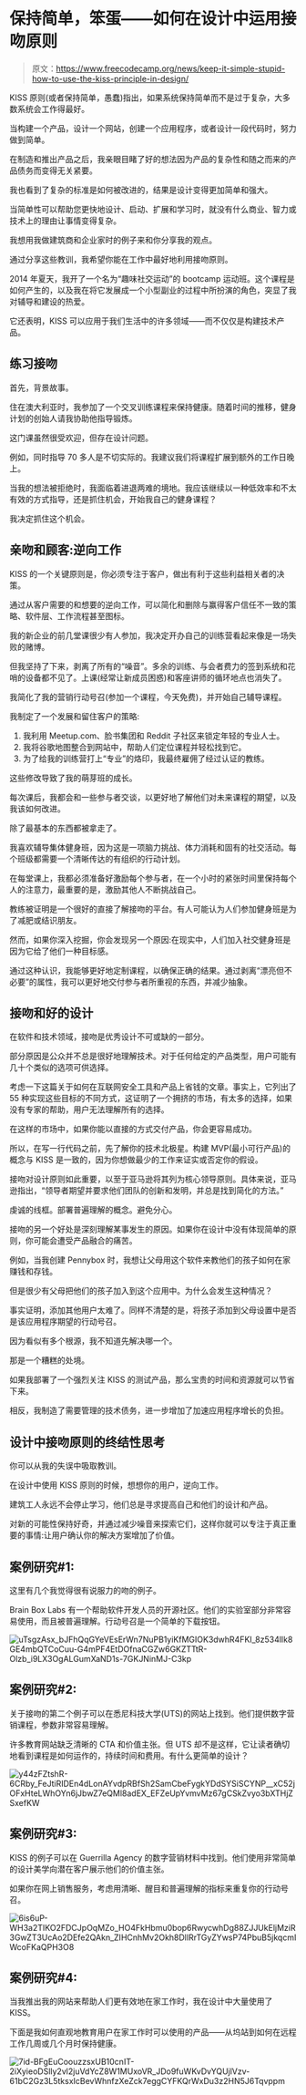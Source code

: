 # 保持简单，笨蛋——如何在设计中运用接吻原则

> 原文：<https://www.freecodecamp.org/news/keep-it-simple-stupid-how-to-use-the-kiss-principle-in-design/>

KISS 原则(或者保持简单，愚蠢)指出，如果系统保持简单而不是过于复杂，大多数系统会工作得最好。

当构建一个产品，设计一个网站，创建一个应用程序，或者设计一段代码时，努力做到简单。

在制造和推出产品之后，我亲眼目睹了好的想法因为产品的复杂性和随之而来的产品债务而变得无关紧要。

我也看到了复杂的标准是如何被改进的，结果是设计变得更加简单和强大。

当简单性可以帮助您更快地设计、启动、扩展和学习时，就没有什么商业、智力或技术上的理由让事情变得复杂。

我想用我做建筑商和企业家时的例子来和你分享我的观点。

通过分享这些教训，我希望你能在工作中最好地利用接吻原则。

2014 年夏天，我开了一个名为“趣味社交运动”的 bootcamp 运动班。这个课程是如何产生的，以及我在将它发展成一个小型副业的过程中所扮演的角色，突显了我对辅导和建设的热爱。

它还表明，KISS 可以应用于我们生活中的许多领域——而不仅仅是构建技术产品。

## 练习接吻

首先，背景故事。

住在澳大利亚时，我参加了一个交叉训练课程来保持健康。随着时间的推移，健身计划的创始人请我协助他指导锻炼。

这门课虽然很受欢迎，但存在设计问题。

例如，同时指导 70 多人是不切实际的。我建议我们将课程扩展到额外的工作日晚上。

当我的想法被拒绝时，我面临着进退两难的境地。我应该继续以一种低效率和不太有效的方式指导，还是抓住机会，开始我自己的健身课程？

我决定抓住这个机会。

## 亲吻和顾客:逆向工作

KISS 的一个关键原则是，你必须专注于客户，做出有利于这些利益相关者的决策。

通过从客户需要的和想要的逆向工作，可以简化和删除与赢得客户信任不一致的策略、软件层、工作流程甚至图标。

我的新企业的前几堂课很少有人参加，我决定开办自己的训练营看起来像是一场失败的赌博。

但我坚持了下来，剥离了所有的“噪音”。多余的训练、与会者费力的签到系统和花哨的设备都不见了。上课(经常让新成员困惑)和客座讲师的循环地点也消失了。

我简化了我的营销行动号召(参加一个课程，今天免费)，并开始自己辅导课程。

我制定了一个发展和留住客户的策略:

1.  我利用 Meetup.com、脸书集团和 Reddit 子社区来锁定年轻的专业人士。
2.  我将谷歌地图整合到网站中，帮助人们定位课程并轻松找到它。
3.  为了给我的训练营打上“专业”的烙印，我最终雇佣了经过认证的教练。

这些修改导致了我的萌芽班的成长。

每次课后，我都会和一些参与者交谈，以更好地了解他们对未来课程的期望，以及我该如何改进。

除了最基本的东西都被拿走了。

我喜欢辅导集体健身班，因为这是一项脑力挑战、体力消耗和固有的社交活动。每个班级都需要一个清晰传达的有组织的行动计划。

在每堂课上，我都必须准备好激励每个参与者，在一个小时的紧张时间里保持每个人的注意力，最重要的是，激励其他人不断挑战自己。

教练被证明是一个很好的直接了解接吻的平台。有人可能认为人们参加健身班是为了减肥或结识朋友。

然而，如果你深入挖掘，你会发现另一个原因:在现实中，人们加入社交健身班是因为它给了他们一种目标感。

通过这种认识，我能够更好地定制课程，以确保正确的结果。通过剥离“漂亮但不必要”的属性，我可以更好地交付参与者所重视的东西，并减少抽象。

## 接吻和好的设计

在软件和技术领域，接吻是优秀设计不可或缺的一部分。

部分原因是公众并不总是很好地理解技术。对于任何给定的产品类型，用户可能有几十个类似的选项可供选择。

考虑一下这篇关于如何在互联网安全工具和产品上省钱的文章。事实上，它列出了 55 种实现这些目标的不同方式，这证明了一个拥挤的市场，有太多的选择，如果没有专家的帮助，用户无法理解所有的选择。

在这样的市场中，如果你能以直接的方式交付产品，你会更容易成功。

所以，在写一行代码之前，先了解你的技术北极星。构建 MVP(最小可行产品)的概念与 KISS 是一致的，因为你想做最少的工作来证实或否定你的假设。

接吻对设计原则如此重要，以至于亚马逊将其列为核心领导原则。具体来说，亚马逊指出，“领导者期望并要求他们团队的创新和发明，并总是找到简化的方法。”

虔诚的线框。部署普遍理解的概念。避免分心。

接吻的另一个好处是深刻理解某事发生的原因。如果你在设计中没有体现简单的原则，你可能会遭受产品融合的痛苦。

例如，当我创建 Pennybox 时，我想让父母用这个软件来教他们的孩子如何在家赚钱和存钱。

但是很少有父母把他们的孩子加入到这个应用中。为什么会发生这种情况？

事实证明，添加其他用户太难了。同样不清楚的是，将孩子添加到父母设置中是否是该应用程序期望的行动号召。

因为看似有多个根源，我不知道先解决哪一个。

那是一个糟糕的处境。

如果我部署了一个强烈关注 KISS 的测试产品，那么宝贵的时间和资源就可以节省下来。

相反，我制造了需要管理的技术债务，进一步增加了加速应用程序增长的负担。

## 设计中接吻原则的终结性思考

你可以从我的失误中吸取教训。

在设计中使用 KISS 原则的时候，想想你的用户，逆向工作。

建筑工人永远不会停止学习，他们总是寻求提高自己和他们的设计和产品。

对新的可能性保持好奇，并通过减少噪音来探索它们，这样你就可以专注于真正重要的事情:让用户确认你的解决方案增加了价值。

## 案例研究#1:

这里有几个我觉得很有说服力的吻的例子。

Brain Box Labs 有一个帮助软件开发人员的开源社区。他们的实验室部分非常容易使用，而且被普遍理解。行动号召是一个简单的下载按钮。

![uTsgzAsx_bJFhQqGYeVEsErWn7NuPB1yiKfMGIOK3dwhR4FKI_8z534lIk8GE4mbQTCoCuu-G4mPF4EtDOfnaCGZw6GKZTTtR-Olzb_i9LX3OgALGumXaND1s-7GKJNinMJ-C3kp](img/1e3250d9ea1f31f154c62b8e7411f14c.png)

## 案例研究#2:

关于接吻的第二个例子可以在悉尼科技大学(UTS)的网站上找到。他们提供数字营销课程，参数非常容易理解。

许多教育网站缺乏清晰的 CTA 和价值主张。但 UTS 却不是这样，它让读者确切地看到课程是如何运作的，持续时间和费用。有什么更简单的设计？

![y44zFZtshR-6CRby_FeJtiRIDEn4dLonAYvdpRBfSh2SamCbeFygkYDdSYSiSCYNP__xC52jOFxHteLWhOYn6jJbwZ7eQMl8adEX_EFZeUpYvmvMz67gCSkZvyo3bXTHjZSxefKW](img/e5fbabcee772464e4540fc37add0fc7c.png)

## 案例研究#3:

KISS 的例子可以在 Guerrilla Agency 的数字营销材料中找到。他们使用非常简单的设计美学向潜在客户展示他们的价值主张。

如果你在网上销售服务，考虑用清晰、醒目和普遍理解的指标来重复你的行动号召。

![6is6uP-WH3a2TIKO2FDCJpOqMZo_HO4FkHbmu0bop6RwycwhDg88ZJJUkEljMziR3GwZT3UcAo2DEfe2QAkn_ZIHCnhMv2Okh8DllRrTGyZYwsP74PbuB5jkqcmIWcoFKaQPH3O8](img/9ec4dd5723a9db4f4f99183addac7442.png)

## 案例研究#4:

当我推出我的网站来帮助人们更有效地在家工作时，我在设计中大量使用了 KISS。

下面是我如何直观地教育用户在家工作时可以使用的产品——从坞站到如何在远程工作几周或几个月时保持健康。

![7id-BFgEuCoouzzsxUB10cnIT-2iXyieoDSlly2vl2juVdYcZ8W1MUxoVR_JDo9fuWKvDvYQUjlVzv-61bC2Gz3L5tksxIcBevWhnfzXeZck7eggCYFKQrWxDu3z2HN5J6Tqvppm](img/21de2a1f62d39b0ac76a94b1ff757537.png)